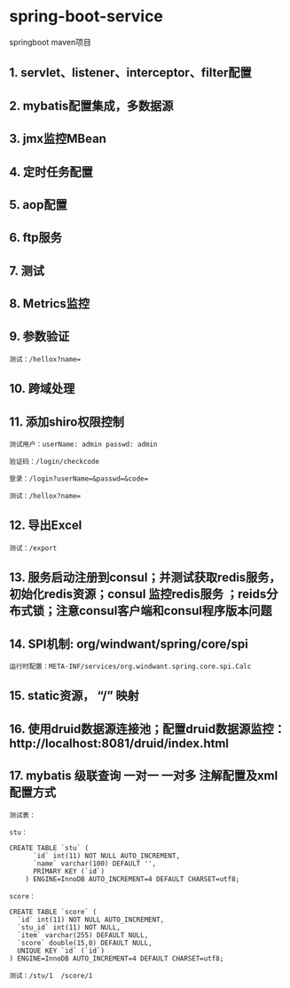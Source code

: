 # spring-boot-service

springboot maven项目

## 1. servlet、listener、interceptor、filter配置
## 2. mybatis配置集成，多数据源
## 3. jmx监控MBean
## 4. 定时任务配置
## 5. aop配置
## 6. ftp服务
## 7. 测试
## 8. Metrics监控
## 9. 参数验证
    测试：/hellox?name=
## 10. 跨域处理
## 11. 添加shiro权限控制

    测试用户：userName: admin passwd: admin
             
    验证码：/login/checkcode
    
    登录：/login?userName=&passwd=&code=
    
    测试：/hellox?name=
## 12. 导出Excel

    测试：/export

## 13. 服务启动注册到consul；并测试获取redis服务，初始化redis资源；consul 监控redis服务 ；reids分布式锁；注意consul客户端和consul程序版本问题

## 14. SPI机制: org/windwant/spring/core/spi

    运行时配置：META-INF/services/org.windwant.spring.core.spi.Calc

## 15. static资源， “/” 映射

## 16. 使用druid数据源连接池；配置druid数据源监控：http://localhost:8081/druid/index.html

## 17. mybatis 级联查询 一对一 一对多 注解配置及xml配置方式

    测试表：

    stu：

    CREATE TABLE `stu` (
          `id` int(11) NOT NULL AUTO_INCREMENT,
          `name` varchar(100) DEFAULT '',
          PRIMARY KEY (`id`)
        ) ENGINE=InnoDB AUTO_INCREMENT=4 DEFAULT CHARSET=utf8;

    score：

    CREATE TABLE `score` (
      `id` int(11) NOT NULL AUTO_INCREMENT,
      `stu_id` int(11) NOT NULL,
      `item` varchar(255) DEFAULT NULL,
      `score` double(15,0) DEFAULT NULL,
      UNIQUE KEY `id` (`id`)
    ) ENGINE=InnoDB AUTO_INCREMENT=4 DEFAULT CHARSET=utf8;

    测试：/stu/1  /score/1
